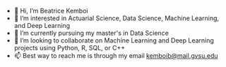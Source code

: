 - 👋 Hi, I’m Beatrice Kemboi
- 👀 I’m interested in Actuarial Science, Data Science, Machine Learning, and Deep Learning
- 🌱 I’m currently pursuing my master's in Data Science
- 💞️ I’m looking to collaborate on Machine Learning and Deep Learning projects using Python, R, SQL, or C++ 
- 📫 Best way to reach me is through my email kemboib@mail.gvsu.edu

<!---
bkemboi394/bkemboi394 is a ✨ special ✨ repository because its `README.md` (this file) appears on your GitHub profile.
You can click the Preview link to take a look at your changes.
--->
